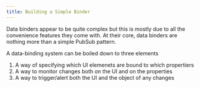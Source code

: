 ```yaml
---
title: Building a Simple Binder
---
```


Data binders appear to be quite complex but this is mostly due to all the convenience features they come with. At their core, data binders are nothing more than a simple PubSub pattern.

A data-binding system can be boiled down to three elements

1. A way of specifying which UI elemenets are bound to which propertiers
2. A way to monitor changes both on the UI and on the properties
3. A way to trigger/alert both the UI and the object of any changes
